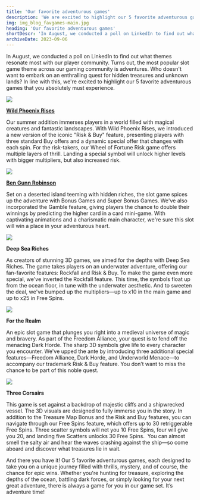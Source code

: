 ```yaml
---
title: 'Our favorite adventurous games'
description: 'We are excited to highlight our 5 favorite adventurous games that you absolutely must experience.'
img: img_blog_favgames-main.jpg
heading: 'Our favorite adventurous games'
shortDescr: 'In August, we conducted a poll on LinkedIn to find out what themes resonate most with our player community. Turns out, the most popular slot game theme across our gaming community is adventures. Who doesn`t want to embark on an enthralling quest for hidden treasures and unknown lands? In line with this, we`re excited to highlight our 5 favorite adventurous games that you absolutely must experience.'
archiveDate: 2023-09-06
---
```

In August, we conducted a poll on LinkedIn to find out what themes resonate most with our player community. Turns out, the most popular slot game theme across our gaming community is adventures. Who doesn't want to embark on an enthralling quest for hidden treasures and unknown lands? In line with this, we're excited to highlight our 5 favorite adventurous games that you absolutely must experience.


![](../../images/img_blog_favgames-1.jpg)


[**Wild Phoenix Rises**](https://play.mascot.games/wild-phoenix-rises) 



Our summer addition immerses players in a world filled with magical creatures and fantastic landscapes. With Wild Phoenix Rises, we introduced a new version of the iconic "Risk & Buy" feature, presenting players with three standard Buy offers and a dynamic special offer that changes with each spin. For the risk-takers, our Wheel of Fortune Risk game offers multiple layers of thrill. Landing a special symbol will unlock higher levels with bigger multipliers, but also increased risk. 





![](../../images/img_blog_favgames-2.jpg)



[**Ben Gunn Robinson**](https://play.mascot.games/ben-gunn-robinson)



Set on a deserted island teeming with hidden riches, the slot game spices up the adventure with Bonus Games and Super Bonus Games. We've also incorporated the Gamble feature, giving players the chance to double their winnings by predicting the higher card in a card mini-game. With captivating animations and a charismatic main character, we're sure this slot will win a place in your adventurous heart.



![](../../images/img_blog_favgames-3.jpg)



**Deep Sea Riches**



As creators of stunning 3D games, we aimed for the depths with Deep Sea Riches. The game takes players on an underwater adventure, offering our fan-favorite features: Rockfall and Risk & Buy. To make the game even more special, we've inverted the Rockfall feature. This time, the symbols float up from the ocean floor, in tune with the underwater aesthetic. And to sweeten the deal, we've bumped up the multipliers—up to x10 in the main game and up to x25 in Free Spins.





![](../../images/img_blog_favgames-4.jpg)



**For the Realm**



An epic slot game that plunges you right into a medieval universe of magic and bravery. As part of the Freedom Alliance, your quest is to fend off the menacing Dark Horde. The sharp 3D symbols give life to every character you encounter. We've upped the ante by introducing three additional special features—Freedom Alliance, Dark Horde, and Underworld Menace—to accompany our trademark Risk & Buy feature. You don’t want to miss the chance to be part of this noble quest. 





![](../../images/img_blog_favgames-5.jpg)



**Three Corsairs**



This game is set against a backdrop of majestic cliffs and a shipwrecked vessel. The 3D visuals are designed to fully immerse you in the story. In addition to the Treasure Map Bonus and the Risk and Buy features, you can navigate through our Free Spins feature, which offers up to 30 retriggerable Free Spins. Three scatter symbols will net you 10 Free Spins, four will give you 20, and landing five Scatters unlocks 30 Free Spins.  You can almost smell the salty air and hear the waves crashing against the ship—so come aboard and discover what treasures lie in wait.





And there you have it! Our 5 favorite adventurous games, each designed to take you on a unique journey filled with thrills, mystery, and of course, the chance for epic wins. Whether you're hunting for treasure, exploring the depths of the ocean, battling dark forces, or simply looking for your next great adventure, there is always a game for you in our game set. It’s adventure time!
